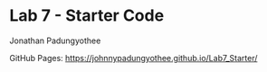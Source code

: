 # Lab 7 - Starter Code

Jonathan Padungyothee

GitHub Pages: https://johnnypadungyothee.github.io/Lab7_Starter/